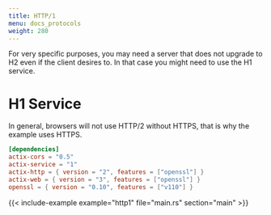 ```yaml
---
title: HTTP/1
menu: docs_protocols
weight: 280
---
```


For very specific purposes, you may need a server that does not upgrade to H2
even if the client desires to. In that case you might need to use the H1 service.

# H1 Service

In general, browsers will not use HTTP/2 without HTTPS, that is why the example uses HTTPS.

```toml
[dependencies]
actix-cors = "0.5"
actix-service = "1"
actix-http = { version = "2", features = ["openssl"] }
actix-web = { version = "3", features = ["openssl"] }
openssl = { version = "0.10", features = ["v110"] }
```
{{< include-example example="http1" file="main.rs" section="main" >}}
